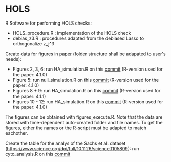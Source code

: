 # HOLS
R Software for performing HOLS checks:
- HOLS_procedure.R : implementation of the HOLS check
- debias_z3.R : procedures adapted from the debiased Lasso to orthogonalize z_j^3

Create data for figures in [paper](https://arxiv.org/abs/2109.14544) (folder structure shall be adapated to user's needs):
- Figures 2, 3, 6: run HA_simulation.R on this [commit](https://github.com/cschultheiss/HOLS/tree/268c18940cfbdb4ffc8aade09260fe606ebcb2d6) (R-version used for the paper: 4.1.0)
- Figure 5: run null_simulation.R on this [commit](https://github.com/cschultheiss/HOLS/tree/e38e8ad8973370ebcc64fbfa128fc1e41357ecb0) (R-version used for the paper: 4.1.0)
- Figures 8 + 9: run HA_simulation.R on this [commit](https://github.com/cschultheiss/HOLS/tree/429d1d05ccbdc48ef061951e4e165088bc5da88c) (R-version used for the paper: 4.1.1)
- Figures 10 - 12: run HA_simulation.R on this [commit](https://github.com/cschultheiss/HOLS/tree/40d2fd795b70980083b011fc2c53388019d66675) (R-version used for the paper: 4.1.0)

The figures can be obtained with figures_execute.R. Note that the data are stored with time-dependent auto-created folder and file names. To get the figures, either the names or the R-script must be adapted to match eachother.


Create the table for the analys of the Sachs et al. dataset (https://www.science.org/doi/full/10.1126/science.1105809): run cyto_analysis.R on this [commit](https://github.com/cschultheiss/HOLS/tree/bd0b055f14d09aab7bf601aba5014cce26b450c5)

